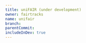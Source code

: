 ```yaml
---
title: uniFAIR (under development)
owner: fairtracks
name: unifair
branch:
parentCommit:
includeInDev: true
---
```

